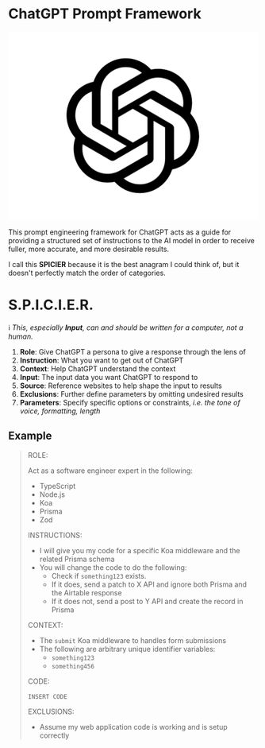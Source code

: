 # ChatGPT Prompt Framework

![ChatGPT Prompt Framework Logo Header Image][headerimg]

This prompt engineering framework for ChatGPT acts as a guide for providing a structured set of instructions to the AI model in order to receive fuller, more accurate, and more desirable results.

I call this **SPICIER** because it is the best anagram I could think of, but it doesn't perfectly match the order of categories.

# S.P.I.C.I.E.R.

ℹ️ _This, especially **Input**, can and should be written for a computer, not a human._

1. **Role**: Give ChatGPT a persona to give a response through the lens of
2. **Instruction**: What you want to get out of ChatGPT
3. **Context**: Help ChatGPT understand the context
4. **Input**: The input data you want ChatGPT to respond to
5. **Source**: Reference websites to help shape the input to results
6. **Exclusions**: Further define parameters by omitting undesired results
7. **Parameters**: Specify specific options or constraints, *i.e. the tone of voice, formatting, length*

## Example

> ROLE:
> 
> Act as a software engineer expert in the following:
> 
> - TypeScript
> - Node.js
> - Koa
> - Prisma
> - Zod
> 
> INSTRUCTIONS:
> 
> - I will give you my code for a specific Koa middleware and the related Prisma schema
> - You will change the code to do the following:
>     - Check if `something123` exists.
>     - If it does, send a patch to X API and ignore both Prisma and the Airtable response
>     - If it does not, send a post to Y API and create the record in Prisma
> 
> CONTEXT:
> 
> - The `submit` Koa middleware to handles form submissions
> - The following are arbitrary unique identifier variables:
>     - `something123`
>     - `something456`
> 
> CODE:
> 
> ```
> INSERT CODE
> ```
> 
> EXCLUSIONS:
> 
> - Assume my web application code is working and is setup correctly

[headerimg]: ../images/gpt.png
